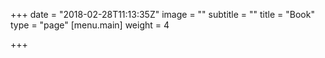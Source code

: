 +++
date = "2018-02-28T11:13:35Z"
image = ""
subtitle = ""
title = "Book"
type = "page"
[menu.main]
weight = 4

+++
